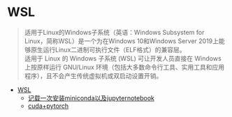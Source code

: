 # WSL

> 适用于Linux的Windows子系统（英语：Windows Subsystem for Linux，简称WSL）是一个为在Windows 10和Windows Server 2019上能够原生运行Linux二进制可执行文件（ELF格式）的兼容层。  
> 适用于 Linux 的 Windows 子系统 (WSL) 可让开发人员直接在 Windows 上按原样运行 GNU/Linux 环境（包括大多数命令行工具、实用工具和应用程序），且不会产生传统虚拟机或双启动设置开销。

- [WSL](./subpage/WSL/WSL.md)
  - [记载一次安装miniconda以及jupyternotebook](./subpage/WSL/subsubpage/记载一次安装miniconda以及jupyternotebook.md)
  - [cuda+pytorch](./subpage/WSL/subsubpage/cuda+pytorch.md)

